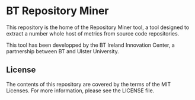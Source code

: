 # BT Repository Miner

This repository is the home of the Repository Miner tool, a tool designed to extract a number whole host of metrics from source code repositories.

This tool has been developped by the BT Ireland Innovation Center, a partnership between BT and Ulster University.

## License

The contents of this repository are covered by the terms of the MIT Licenses. For more information, please see the LICENSE file.
